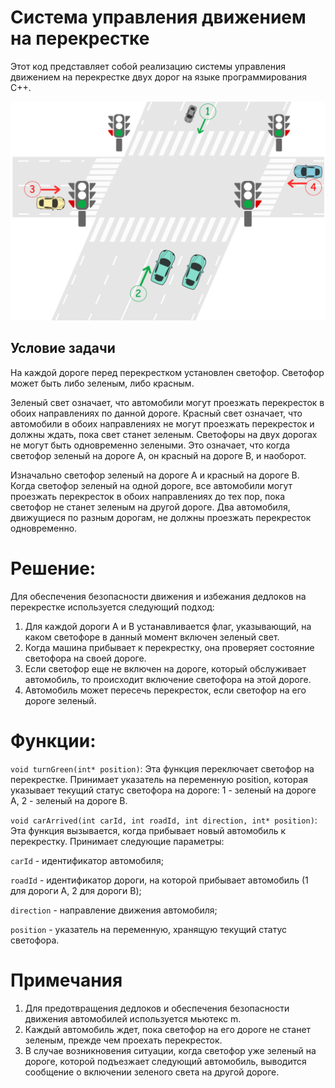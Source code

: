 # Система управления движением на перекрестке
Этот код представляет собой реализацию системы управления движением на перекрестке двух дорог на языке программирования C++.

![roads](light.png)

## Условие задачи
На каждой дороге перед перекрестком установлен светофор. Светофор может быть либо зеленым, либо красным.

Зеленый свет означает, что автомобили могут проезжать перекресток в обоих направлениях по данной дороге.
Красный свет означает, что автомобили в обоих направлениях не могут проезжать перекресток и должны ждать, пока свет станет зеленым.
Светофоры на двух дорогах не могут быть одновременно зелеными. Это означает, что когда светофор зеленый на дороге A, он красный на дороге B, и наоборот.

Изначально светофор зеленый на дороге A и красный на дороге B. Когда светофор зеленый на одной дороге, все автомобили могут проезжать перекресток в обоих направлениях до тех пор, пока светофор не станет зеленым на другой дороге. Два автомобиля, движущиеся по разным дорогам, не должны проезжать перекресток одновременно.


# Решение:
Для обеспечения безопасности движения и избежания дедлоков на перекрестке используется следующий подход:

1) Для каждой дороги A и B устанавливается флаг, указывающий, на каком светофоре в данный момент включен зеленый свет.
2) Когда машина прибывает к перекрестку, она проверяет состояние светофора на своей дороге.
3) Если светофор еще не включен на дороге, который обслуживает автомобиль, то происходит включение светофора на этой дороге.
4) Автомобиль может пересечь перекресток, если светофор на его дороге зеленый.

# Функции: 
`void turnGreen(int* position)`: Эта функция переключает светофор на перекрестке. Принимает указатель на переменную position, которая указывает текущий статус светофора на дороге: 1 - зеленый на дороге A, 2 - зеленый на дороге B.

`void carArrived(int carId, int roadId, int direction, int* position)`: Эта функция вызывается, когда прибывает новый автомобиль к перекрестку. Принимает следующие параметры:

`carId` - идентификатор автомобиля;

`roadId` - идентификатор дороги, на которой прибывает автомобиль (1 для дороги A, 2 для дороги B);

`direction` - направление движения автомобиля;

`position` - указатель на переменную, хранящую текущий статус светофора.


# Примечания
1) Для предотвращения дедлоков и обеспечения безопасности движения автомобилей используется мьютекс m.
2) Каждый автомобиль ждет, пока светофор на его дороге не станет зеленым, прежде чем проехать перекресток.
3) В случае возникновения ситуации, когда светофор уже зеленый на дороге, которой подъезжает следующий автомобиль, выводится сообщение о включении зеленого света на другой дороге.
